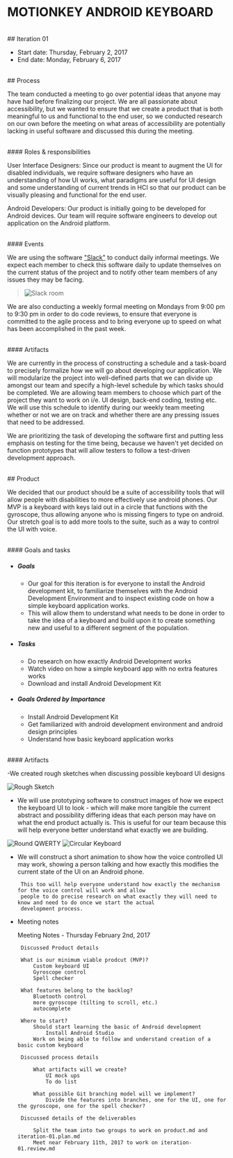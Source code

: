 # MOTIONKEY ANDROID KEYBOARD

<br />
## Iteration 01

 * Start date: Thursday, February 2, 2017
 * End date: Monday, February 6, 2017

<br />
## Process

The team conducted a meeting to go over potential ideas that anyone may have had before finalizing our project. We are all passionate about accessibility, but we wanted to ensure that we create a product that is both meaningful to us and functional to the end user, so we conducted research on our own before the meeting on what areas of accessibility are potentially lacking in useful software and discussed this during the meeting.

<br />
#### Roles & responsibilities

User Interface Designers: Since our product is meant to augment the UI for disabled individuals, we require software designers who have an understanding of how UI works, what paradigms are useful for UI design and some understanding of current trends in HCI so that our product can be visually pleasing and functional for the end user.

Android Developers: Our product is initially going to be developed for Android devices. Our team will require software engineers to develop out application on the Android platform. 


<br />
#### Events

We are using the software ["Slack"](https://slack.com/ "slack") to conduct daily informal meetings. We expect each member to check this software daily to update themselves on the current status of the project and to notify other team members of any issues they may be facing.

>![Slack room](./artifacts/deliverable_1/images/slack.jpg  "slack")

We are also conducting a weekly formal meeting on Mondays from 9:00 pm to 9:30 pm in order to do code reviews, to ensure that everyone is committed to the agile process and to bring everyone up to speed on what has been accomplished in the past week.

<br />
#### Artifacts

We are currently in the process of constructing a schedule and a task-board to precisely formalize how we will go about developing our application. We will modularize the project into well-defined parts that we can divide up amongst our team and specify a high-level schedule by which tasks should be completed. We are allowing team members to choose which part of the project they want to work on i/e. UI design, back-end coding, testing etc. We will use this schedule to identify during our weekly team meeting whether or not we are on track and whether there are any pressing issues that need to be addressed.

We are prioritizing the task of developing the software first and putting less emphasis on testing for the time being, because we haven't yet decided on function prototypes that will allow testers to follow a test-driven development approach.

<br />
## Product

We decided that our product should be a suite of accessibility tools that will allow people with disabilities to more effectively use android phones. Our MVP is a keyboard with keys laid out in a circle that functions with the gyroscope, thus allowing anyone who is missing fingers to type on android. Our stretch goal is to add more tools to the suite, such as a way to control the UI with voice.

<br />
#### Goals and tasks

- ##### Goals
	- Our goal for this iteration is for everyone to install the Android development kit, to familiarize themselves with the Android Development Environment and to inspect existing code on how a simple keyboard application works.
	- This will allow them to understand what needs to be done in order to take the idea of a keyboard and build upon it to create something new and useful to a different segment of the population.

- ##### Tasks
	- Do research on how exactly Android Development works
	- Watch video on how a simple keyboard app with no extra features works
	- Download and install Android Development Kit

- ##### Goals Ordered by Importance
	- Install Android Development Kit
	- Get familiarized with android development environment and android design principles
	- Understand how basic keyboard application works

<br />
#### Artifacts

 -We created rough sketches when discussing possible keyboard UI designs

![Rough Sketch](./artifacts/deliverable_1/images/RoughSketch.jpg "Keyboard UI") 

 - We will use prototyping software to construct images of how we expect the keyboard UI to look - which will
   make more tangible the current abstract and possibility differing ideas that each person may have on what the end
   product actually is.
        This is useful for our team because this will help everyone better understand what exactly we are building.

![Round QWERTY](./artifacts/deliverable_1/images/mockup2.jpg  "Keyboard UI") ![Circular Keyboard](./artifacts/deliverable_1/images/mockup.png  "Keyboard UI")
        
 - We will construct a short animation to show how the voice controlled UI may work, showing a person talking
   and how exactly this modifies the current state of the UI on an Android phone.
        
        This too will help everyone understand how exactly the mechanism for the voice control will work and allow
        people to do precise research on what exactly they will need to know and need to do once we start the actual
        development process.
 
 - Meeting notes

 	Meeting Notes - Thursday February 2nd, 2017

		Discussed Product details

		What is our minimum viable prodcut (MVP)?
			Custom keyboard UI
			Gyroscope control
			Spell checker

		What features belong to the backlog?
			Bluetooth control
			more gyroscope (tilting to scroll, etc.)
			autocomplete

		Where to start?
			Should start learning the basic of Android development
				Install Android Studio
			Work on being able to follow and understand creation of a basic custom keyboard

		Discussed process details

			What artifacts will we create?
				UI mock ups
				To do list

			What possible Git branching model will we implement?
				Divide the features into branches, one for the UI, one for the gyroscope, one for the spell checker?

		Discussed details of the deliverables

			Split the team into two groups to work on product.md and iteration-01.plan.md
			Meet near February 11th, 2017 to work on iteration-01.review.md 